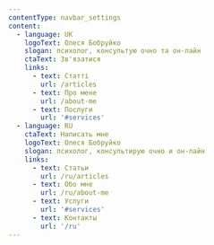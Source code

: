 ```yaml
---
contentType: navbar_settings
content:
  - language: UK
    logoText: Олеся Бобруйко
    slogan: психолог, консультую очно та он-лайн
    ctaText: Зв'язатися
    links:
      - text: Статті
        url: /articles
      - text: Про мене
        url: /about-me
      - text: Послуги
        url: '#services'
  - language: RU
    ctaText: Написать мне
    logoText: Олеся Бобруйко
    slogan: психолог, консультирую очно и он-лайн
    links:
      - text: Статьи
        url: /ru/articles
      - text: Обо мне
        url: /ru/about-me
      - text: Услуги
        url: '#services'
      - text: Контакты
        url: '/ru'
---
```

